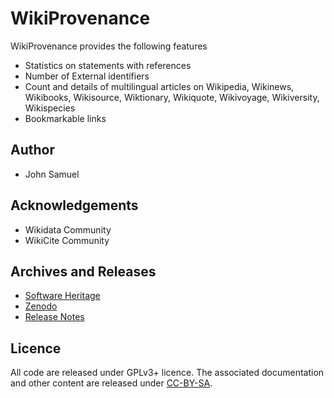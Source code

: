 # WikiProvenance
WikiProvenance provides the following features
* Statistics on statements with references
* Number of External identifiers
* Count and details of multilingual articles on Wikipedia, Wikinews, Wikibooks, Wikisource, Wiktionary, Wikiquote, Wikivoyage, Wikiversity, Wikispecies
* Bookmarkable links

## Author
* John Samuel

## Acknowledgements
* Wikidata Community
* WikiCite Community

## Archives and Releases
* [Software Heritage](https://archive.softwareheritage.org/browse/origin/https://github.com/johnsamuelwrites/WikiProvenance/directory/)
* [Zenodo](https://doi.org/10.5281/zenodo.1252427)
* [Release Notes](RELEASE.md)

## Licence
All code are released under GPLv3+ licence. The associated documentation and other content are released under [CC-BY-SA](http://creativecommons.org/licenses/by-sa/4.0/).

